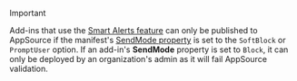 > [!IMPORTANT]
> Add-ins that use the [Smart Alerts feature](../outlook/smart-alerts-onmessagesend-walkthrough.md) can only be published to AppSource if the manifest's [SendMode property](/javascript/api/manifest/launchevent?view=excel-js-preview) is set to the `SoftBlock` or `PromptUser` option. If an add-in's **SendMode** property is set to `Block`, it can only be deployed by an organization's admin as it will fail AppSource validation.
